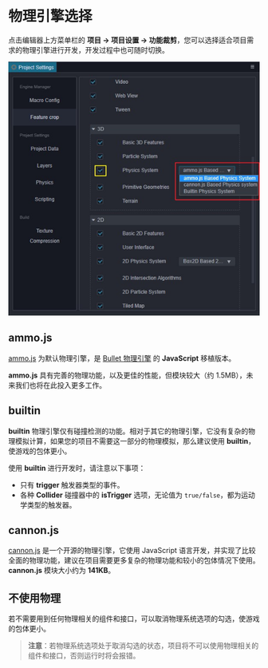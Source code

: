 # 物理引擎选择

点击编辑器上方菜单栏的 **项目 -> 项目设置 -> 功能裁剪**，您可以选择适合项目需求的物理引擎进行开发，开发过程中也可随时切换。

![物理引擎选项](img/physics-module.jpg)

## ammo.js

[ammo.js](https://github.com/cocos-creator/ammo.js) 为默认物理引擎，是 [Bullet 物理引擎](https://github.com/bulletphysics/bullet3) 的 **JavaScript** 移植版本。

**ammo.js** 具有完善的物理功能，以及更佳的性能，但模块较大（约 1.5MB），未来我们也将在此投入更多工作。

## builtin

**builtin** 物理引擎仅有碰撞检测的功能。相对于其它的物理引擎，它没有复杂的物理模拟计算，如果您的项目不需要这一部分的物理模拟，那么建议使用 **builtin**，使游戏的包体更小。

使用 **builtin** 进行开发时，请注意以下事项：

- 只有 **trigger** 触发器类型的事件。
- 各种 **Collider** 碰撞器中的 **isTrigger** 选项，无论值为 `true/false`，都为运动学类型的触发器。

## cannon.js

[cannon.js](https://github.com/cocos-creator/cannon.js) 是一个开源的物理引擎，它使用 JavaScript 语言开发，并实现了比较全面的物理功能，建议在项目需要更多复杂的物理功能和较小的包体情况下使用。**cannon.js** 模块大小约为 **141KB**。

## 不使用物理

若不需要用到任何物理相关的组件和接口，可以取消物理系统选项的勾选，使游戏的包体更小。

> **注意**：若物理系统选项处于取消勾选的状态，项目将不可以使用物理相关的组件和接口，否则运行时将会报错。

<!-- ## 扩展物理后端 -->

